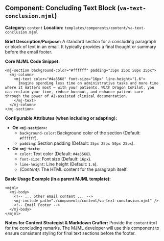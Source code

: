 ## Component: Concluding Text Block (`va-text-conclusion.mjml`)

**Category:** `content`
**Location:** `templates/components/content/va-text-conclusion.mjml`

**Brief Description/Purpose:**
A standard section for a concluding paragraph or block of text in an email. It typically provides a final thought or summary before the email footer.

**Core MJML Code Snippet:**
```mjml
<mj-section background-color="#ffffff" padding="35px 25px 50px 25px">
  <mj-column>
    <mj-text color="#4a5568" font-size="16px" line-height="1.6">
      Imagine spending less time on administrative tasks and more time where it matters most – with your patients. With Dragon CoPilot, you can reclaim your time, reduce burnout, and enhance patient care through the power of AI-assisted clinical documentation.
    </mj-text>
  </mj-column>
</mj-section>
```

**Configurable Attributes (when including or adapting):**

*   **On `<mj-section>`:**
    *   `background-color`: Background color of the section (Default: `#ffffff`).
    *   `padding`: Section padding (Default: `35px 25px 50px 25px`).
*   **On `<mj-text>`:**
    *   `color`: Text color (Default: `#4a5568`).
    *   `font-size`: Font size (Default: `16px`).
    *   `line-height`: Line height (Default: `1.6`).
    *   *(Content):* The HTML content for the paragraph itself.

**Basic Usage Example (in a parent MJML template):**
```mjml
<mjml>
  <mj-body>
    <!-- ... other email content ... -->
    <mj-include path="./components/content/va-text-conclusion.mjml" />
    <!-- Email Footer -->
  </mj-body>
</mjml>
```

**Notes for Content Strategist & Markdown Crafter:**
Provide the `contentHtml` for the concluding remarks. The MJML developer will use this component to ensure consistent styling for final text sections before the footer.
